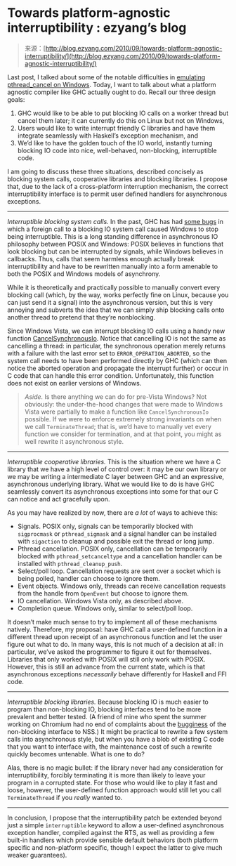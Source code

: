 <!--yml
category: 未分类
date: 2024-07-01 18:18:09
-->

# Towards platform-agnostic interruptibility : ezyang’s blog

> 来源：[http://blog.ezyang.com/2010/09/towards-platform-agnostic-interruptibility/](http://blog.ezyang.com/2010/09/towards-platform-agnostic-interruptibility/)

Last post, I talked about some of the notable difficulties in [emulating pthread_cancel on Windows](http://blog.ezyang.com/2010/09/pthread-cancel-on-window/). Today, I want to talk about what a platform agnostic compiler like GHC actually ought to do. Recall our three design goals:

1.  GHC would like to be able to put blocking IO calls on a worker thread but cancel them later; it can currently do this on Linux but not on Windows,
2.  Users would like to write interrupt friendly C libraries and have them integrate seamlessly with Haskell’s exception mechanism, and
3.  We’d like to have the golden touch of the IO world, instantly turning blocking IO code into nice, well-behaved, non-blocking, interruptible code.

I am going to discuss these three situations, described concisely as blocking system calls, cooperative libraries and blocking libraries. I propose that, due to the lack of a cross-platform interruption mechanism, the correct interruptibility interface is to permit user defined handlers for asynchronous exceptions.

* * *

*Interruptible blocking system calls.* In the past, GHC has had [some bugs](http://hackage.haskell.org/trac/ghc/ticket/2363) in which a foreign call to a blocking IO system call caused Windows to stop being interruptible. This is a long standing difference in asynchronous IO philosophy between POSIX and Windows: POSIX believes in functions that look blocking but can be interrupted by signals, while Windows believes in callbacks. Thus, calls that seem harmless enough actually break interruptibility and have to be rewritten manually into a form amenable to both the POSIX and Windows models of asynchrony.

While it is theoretically and practically possible to manually convert every blocking call (which, by the way, works perfectly fine on Linux, because you can just send it a signal) into the asynchronous version, but this is very annoying and subverts the idea that we can simply ship blocking calls onto another thread to pretend that they’re nonblocking.

Since Windows Vista, we can interrupt blocking IO calls using a handy new function [CancelSynchronousIo](http://msdn.microsoft.com/en-us/library/aa363794(VS.85).aspx). Notice that cancelling IO is not the same as cancelling a thread: in particular, the synchronous operation merely returns with a failure with the last error set to `ERROR_OPERATION_ABORTED`, so the system call needs to have been performed directly by GHC (which can then notice the aborted operation and propagate the interrupt further) or occur in C code that can handle this error condition. Unfortunately, this function does not exist on earlier versions of Windows.

> *Aside.* Is there anything we can do for pre-Vista Windows? Not obviously: the under-the-hood changes that were made to Windows Vista were partially to make a function like `CancelSynchronousIo` possible. If we were to enforce extremely strong invariants on when we call `TerminateThread`; that is, we’d have to manually vet every function we consider for termination, and at that point, you might as well rewrite it asynchronous style.

* * *

*Interruptible cooperative libraries.* This is the situation where we have a C library that we have a high level of control over: it may be our own library or we may be writing a intermediate C layer between GHC and an expressive, asynchronous underlying library. What we would like to do is have GHC seamlessly convert its asynchronous exceptions into some for that our C can notice and act gracefully upon.

As you may have realized by now, there are *a lot* of ways to achieve this:

*   Signals. POSIX only, signals can be temporarily blocked with `sigprocmask` or `pthread_sigmask` and a signal handler can be installed with `sigaction` to cleanup and possible exit the thread or long jump.
*   Pthread cancellation. POSIX only, cancellation can be temporarily blocked with `pthread_setcanceltype` and a cancellation handler can be installed with `pthread_cleanup_push`.
*   Select/poll loop. Cancellation requests are sent over a socket which is being polled, handler can choose to ignore them.
*   Event objects. Windows only, threads can receive cancellation requests from the handle from `OpenEvent` but choose to ignore them.
*   IO cancellation. Windows Vista only, as described above.
*   Completion queue. Windows only, similar to select/poll loop.

It doesn’t make much sense to try to implement all of these mechanisms natively. Therefore, my proposal: have GHC call a user-defined function in a different thread upon receipt of an asynchronous function and let the user figure out what to do. In many ways, this is not much of a decision at all: in particular, we’ve asked the programmer to figure it out for themselves. Libraries that only worked with POSIX will still only work with POSIX. However, this is still an advance from the current state, which is that asynchronous exceptions *necessarily* behave differently for Haskell and FFI code.

* * *

*Interruptible blocking libraries.* Because blocking IO is much easier to program than non-blocking IO, blocking interfaces tend to be more prevalent and better tested. (A friend of mine who spent the summer working on Chromium had no end of complaints about the [bugginess](https://bugzilla.mozilla.org/show_bug.cgi?id=542832) of the non-blocking interface to NSS.) It might be practical to rewrite a few system calls into asynchronous style, but when you have a blob of existing C code that you want to interface with, the maintenance cost of such a rewrite quickly becomes untenable. What is one to do?

Alas, there is no magic bullet: if the library never had any consideration for interruptibility, forcibly terminating it is more than likely to leave your program in a corrupted state. For those who would like to play it fast and loose, however, the user-defined function approach would still let you call `TerminateThread` if you *really* wanted to.

* * *

In conclusion, I propose that the interruptibility patch be extended beyond just a simple `interruptible` keyword to allow a user-defined asynchronous exception handler, compiled against the RTS, as well as providing a few built-in handlers which provide sensible default behaviors (both platform specific and non-platform specific, though I expect the latter to give much weaker guarantees).
